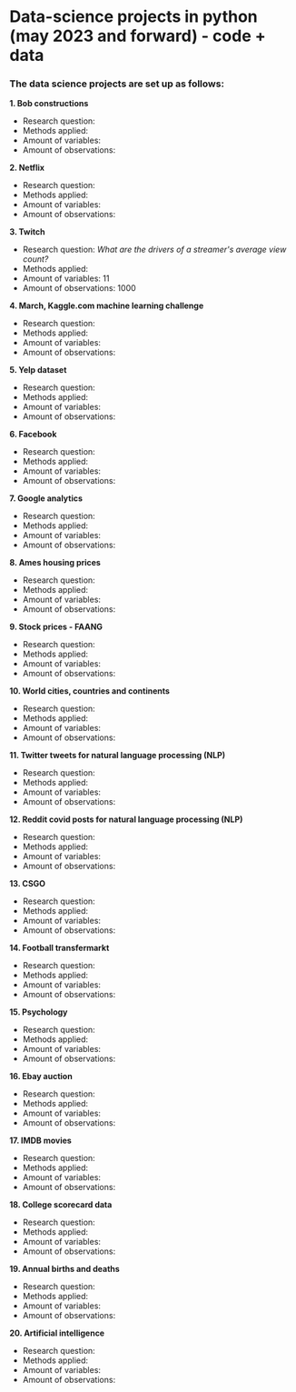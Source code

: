 # Data-science projects in python (may 2023 and forward) - code + data
### The data science projects are set up as follows: 

**1.   Bob constructions**

- Research question: 
- Methods applied: 
- Amount of variables: 
- Amount of observations:

**2.   Netflix**

- Research question: 
- Methods applied: 
- Amount of variables: 
- Amount of observations:

**3.   Twitch**

- Research question: *What are the drivers of a streamer's average view count?*
- Methods applied: 
- Amount of variables: 11
- Amount of observations: 1000

**4.   March, Kaggle.com machine learning challenge**

- Research question: 
- Methods applied: 
- Amount of variables: 
- Amount of observations:

**5. Yelp dataset**

- Research question: 
- Methods applied: 
- Amount of variables: 
- Amount of observations:

**6.   Facebook**

- Research question: 
- Methods applied: 
- Amount of variables: 
- Amount of observations:


**7.   Google analytics**

- Research question: 
- Methods applied: 
- Amount of variables: 
- Amount of observations:

**8.   Ames housing prices**

- Research question: 
- Methods applied: 
- Amount of variables: 
- Amount of observations:


**9.   Stock prices - FAANG**

- Research question: 
- Methods applied: 
- Amount of variables: 
- Amount of observations:


**10.   World cities, countries and continents**

- Research question: 
- Methods applied: 
- Amount of variables: 
- Amount of observations:


**11.   Twitter tweets for natural language processing (NLP)**

- Research question: 
- Methods applied: 
- Amount of variables: 
- Amount of observations:


**12.   Reddit covid posts for natural language processing (NLP)**

- Research question: 
- Methods applied: 
- Amount of variables: 
- Amount of observations:


**13.   CSGO**

- Research question: 
- Methods applied: 
- Amount of variables: 
- Amount of observations:


**14. Football transfermarkt**

- Research question: 
- Methods applied: 
- Amount of variables: 
- Amount of observations:

**15.   Psychology**

- Research question: 
- Methods applied: 
- Amount of variables: 
- Amount of observations:

**16. Ebay auction**

- Research question: 
- Methods applied: 
- Amount of variables: 
- Amount of observations:

**17.   IMDB movies**

- Research question: 
- Methods applied: 
- Amount of variables: 
- Amount of observations:


**18. College scorecard data**

- Research question: 
- Methods applied: 
- Amount of variables: 
- Amount of observations:

**19. Annual births and deaths**

- Research question: 
- Methods applied: 
- Amount of variables: 
- Amount of observations:


**20. Artificial intelligence**

- Research question: 
- Methods applied: 
- Amount of variables: 
- Amount of observations:
